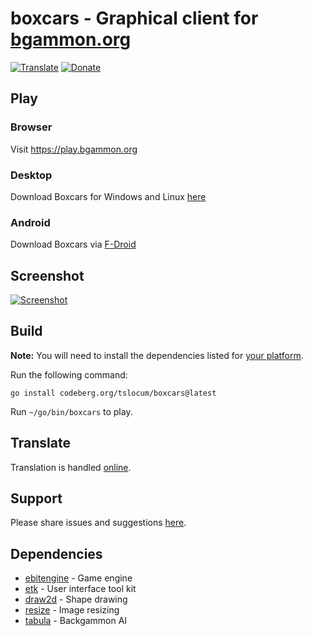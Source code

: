 # boxcars - Graphical client for [bgammon.org](https://bgammon.org)
[![Translate](https://translate.codeberg.org/widget/bgammon/client/svg-badge.svg)](https://translate.codeberg.org/projects/bgammon/)
[![Donate](https://img.shields.io/liberapay/receives/rocket9labs.com.svg?logo=liberapay)](https://liberapay.com/rocket9labs.com)

## Play

### Browser

Visit https://play.bgammon.org

### Desktop

Download Boxcars for Windows and Linux [here](https://codeberg.org/tslocum/boxcars/releases)

### Android

Download Boxcars via [F-Droid](https://f-droid.org/packages/com.rocket9labs.boxcars/)

## Screenshot

[![Screenshot](https://codeberg.org/tslocum/boxcars/raw/branch/main/screenshot.png)](https://codeberg.org/tslocum/boxcars/src/branch/main/screenshot.png)

## Build

**Note:** You will need to install the dependencies listed for [your platform](https://github.com/hajimehoshi/ebiten/blob/main/README.md#platforms).

Run the following command:

`go install codeberg.org/tslocum/boxcars@latest`

Run `~/go/bin/boxcars` to play.

## Translate

Translation is handled [online](https://translate.codeberg.org/projects/bgammon/).

## Support

Please share issues and suggestions [here](https://codeberg.org/tslocum/boxcars/issues).

## Dependencies

- [ebitengine](https://github.com/hajimehoshi/ebiten) - Game engine
- [etk](https://codeberg.org/tslocum/etk) - User interface tool kit
- [draw2d](https://github.com/llgcode/draw2d) - Shape drawing
- [resize](https://github.com/nfnt/resize) - Image resizing
- [tabula](https://codeberg.org/tslocum/tabula) - Backgammon AI
